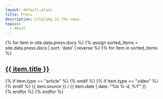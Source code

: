 ```yaml
---
layout: default-plain
title: Press
description: CityCamp in the news.
topics:
  - About
---
```


<div class="container post-main">
  <div class="row">
    <div class="card-group">
      {% for item in site.data.press.docs %}
        {% assign sorted_items = site.data.press.docs | sort: 'date' | reverse %}
        {% for item in sorted_items %}
          <div class="col-12 col-md-6 col-lg-4 col-xl-4 d-flex align-items-stretch">
            <div class="card shadow mx-2 my-2">
              <div class="card-body">
                <h2 class="card-title h5 m-0 p-0">
                  <a href="{{ item.url }}" class="stretched-link nav-link">{{ item.title }}</a>
                </h2>
              </div>
              <div class="card-footer text-muted small">
                {% if item.type == "article" %}
                  <i class="fa-solid fa-newspaper fa-fw" aria-label="hidden"></i>
                {% endif %}
                {% if item.type == "video" %}
                  <i class="fa-solid fa-video fa-fw" aria-label="hidden"></i>
                {% endif %}
                {{ item.source }} / {{ item.date | date: "%b %-d, %Y" }}
              </div>
            </div>
          </div>
        {% endfor %}
      {% endfor %}
    </div>
  </div>
</div>